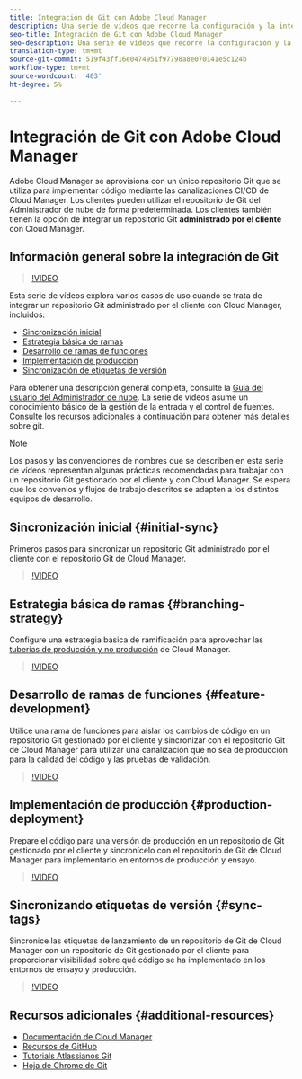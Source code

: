 ```yaml
---
title: Integración de Git con Adobe Cloud Manager
description: Una serie de vídeos que recorre la configuración y la integración de un repositorio Git administrado por el cliente (in situ) con Adobe Cloud Manager.
seo-title: Integración de Git con Adobe Cloud Manager
seo-description: Una serie de vídeos que recorre la configuración y la integración de un repositorio Git administrado por el cliente (in situ) con Adobe Cloud Manager.
translation-type: tm+mt
source-git-commit: 519f43ff16e0474951f97798a8e070141e5c124b
workflow-type: tm+mt
source-wordcount: '403'
ht-degree: 5%

---
```



# Integración de Git con Adobe Cloud Manager

Adobe Cloud Manager se aprovisiona con un único repositorio Git que se utiliza para implementar código mediante las canalizaciones CI/CD de Cloud Manager. Los clientes pueden utilizar el repositorio de Git del Administrador de nube de forma predeterminada. Los clientes también tienen la opción de integrar un repositorio Git **administrado por el cliente** con Cloud Manager.

## Información general sobre la integración de Git

>[!VIDEO](https://video.tv.adobe.com/v/28710/)

Esta serie de vídeos explora varios casos de uso cuando se trata de integrar un repositorio Git administrado por el cliente con Cloud Manager, incluidos:

* [Sincronización inicial](#initial-sync)
* [Estrategia básica de ramas](#branching-strategy)
* [Desarrollo de ramas de funciones](#feature-development)
* [Implementación de producción](#production-deployment)
* [Sincronización de etiquetas de versión](#sync-tags)

Para obtener una descripción general completa, consulte la [Guía del usuario del Administrador de nube](https://docs.adobe.com/content/help/es-ES/experience-manager-cloud-manager/using/introduction-to-cloud-manager.html). La serie de vídeos asume un conocimiento básico de la gestión de la entrada y el control de fuentes. Consulte los [recursos adicionales a continuación](#additional-resources) para obtener más detalles sobre git.

>[!NOTE]
>
> Los pasos y las convenciones de nombres que se describen en esta serie de vídeos representan algunas prácticas recomendadas para trabajar con un repositorio Git gestionado por el cliente y con Cloud Manager. Se espera que los convenios y flujos de trabajo descritos se adapten a los distintos equipos de desarrollo.

## Sincronización inicial {#initial-sync}

Primeros pasos para sincronizar un repositorio Git administrado por el cliente con el repositorio Git de Cloud Manager.

>[!VIDEO](https://video.tv.adobe.com/v/28711/?quality=12)

## Estrategia básica de ramas {#branching-strategy}

Configure una estrategia básica de ramificación para aprovechar las [tuberías de producción y no producción](https://docs.adobe.com/content/help/en/experience-manager-cloud-manager/using/how-to-use/configuring-pipeline.html) de Cloud Manager.

>[!VIDEO](https://video.tv.adobe.com/v/28712/?quality=12)

## Desarrollo de ramas de funciones {#feature-development}

Utilice una rama de funciones para aislar los cambios de código en un repositorio Git gestionado por el cliente y sincronizar con el repositorio Git de Cloud Manager para utilizar una canalización que no sea de producción para la calidad del código y las pruebas de validación.

>[!VIDEO](https://video.tv.adobe.com/v/28723/?quality=12)

## Implementación de producción {#production-deployment}

Prepare el código para una versión de producción en un repositorio de Git gestionado por el cliente y sincronícelo con el repositorio de Git de Cloud Manager para implementarlo en entornos de producción y ensayo.

>[!VIDEO](https://video.tv.adobe.com/v/28724/?quality=12)

## Sincronizando etiquetas de versión {#sync-tags}

Sincronice las etiquetas de lanzamiento de un repositorio de Git de Cloud Manager con un repositorio de Git gestionado por el cliente para proporcionar visibilidad sobre qué código se ha implementado en los entornos de ensayo y producción.

>[!VIDEO](https://video.tv.adobe.com/v/28725/?quality=12)

## Recursos adicionales {#additional-resources}

* [Documentación de Cloud Manager](https://docs.adobe.com/content/help/en/experience-manager-cloud-manager/using/introduction-to-cloud-manager.html)
* [Recursos de GitHub](https://try.github.io)
* [Tutorials Atlassianos Git](https://www.atlassian.com/git/tutorials/what-is-version-control)
* [Hoja de Chrome de Git](https://education.github.com/git-cheat-sheet-education.pdf)